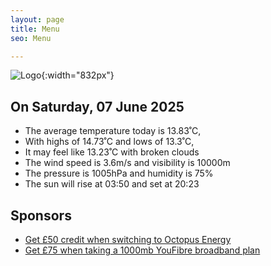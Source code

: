 ```yaml
---
layout: page
title: Menu
seo: Menu

---
```


![Logo](/images/logo.jpg){:width="832px"}

<!-- weather_marker starts -->
## On Saturday, 07 June 2025

- The average temperature today is 13.83˚C,
- With highs of 14.73˚C and lows of 13.3˚C,
- It may feel like 13.23˚C with broken clouds
- The wind speed is 3.6m/s and visibility is 10000m
- The pressure is 1005hPa and humidity is 75%
- The sun will rise at 03:50 and set at 20:23

<!-- weather_marker ends -->

## Sponsors

- [Get £50 credit when switching to Octopus Energy](https://bit.ly/3oD1nnS)
- [Get £75 when taking a 1000mb YouFibre broadband plan](https://aklam.io/91zWhU?)
